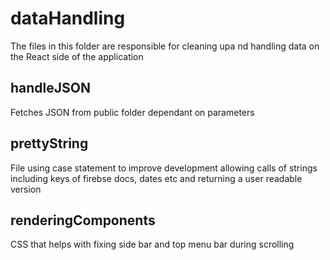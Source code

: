 # dataHandling
The files in this folder are responsible for cleaning upa nd handling data on the React side of the application

## handleJSON
Fetches JSON from public folder dependant on parameters

## prettyString
File using case statement to improve development allowing calls of strings including keys of firebse docs, dates etc and returning a user readable version

## renderingComponents
CSS that helps with fixing side bar and top menu bar during scrolling 
